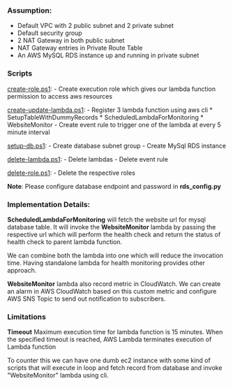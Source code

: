 ### Assumption:

- Default VPC with 2 public subnet and 2 private subnet
- Default security group
- 2 NAT Gateway in both public subnet 
- NAT Gateway entries in Private Route Table
- An AWS MySQL RDS instance up and running in private subnet

### Scripts

[create-role.ps1](https://github.com/jaguwalapratik/csod-assignments/tree/master/a2/create-role.ps1): 
    - Create execution role which gives our lambda function permission to access aws resources
    
[create-update-lambda.ps1](https://github.com/jaguwalapratik/csod-assignments/tree/master/a2/create-update-lambda.ps1):
    - Register 3 lambda function using aws cli
        * SetupTableWithDummyRecords
        * ScheduledLambdaForMonitoring
        * WebsiteMonitor
    - Create event rule to trigger one of the lambda at every 5 minute interval
    
[setup-db.ps1](https://github.com/jaguwalapratik/csod-assignments/tree/master/a2/setup-db.ps1):
    - Create database subnet group
    - Create MySql RDS instance
    
[delete-lambda.ps1](https://github.com/jaguwalapratik/csod-assignments/tree/master/a2/delete-lambda.ps1):
    - Delete lambdas
    - Delete event rule
    
[delete-role.ps1](https://github.com/jaguwalapratik/csod-assignments/tree/master/a2/delete-role.ps1):
    - Delete the respective roles
    
**Note**: Please configure database endpoint and password in **rds_config.py**

### Implementation Details:

**ScheduledLambdaForMonitoring** will fetch the website url for mysql database table. It will invoke 
the **WebsiteMonitor** lambda by passing the respective url which will perform the health check and
return the status of health check to parent lambda function.

We can combine both the lambda into one which will reduce the invocation time. Having standalone lambda
for health monitoring provides other approach.

**WebsiteMonitor** lambda also record metric in CloudWatch. We can create an alarm in AWS CloudWatch 
based on this custom metric and configure AWS SNS Topic to send out notification to subscribers.

### Limitations

**Timeout** Maximum execution time for lambda function is 15 minutes. When the specified timeout is 
reached, AWS Lambda terminates execution of Lambda function

To counter this we can have one dumb ec2 instance with some kind of scripts that will execute in loop
and fetch record from database and invoke "WebsiteMonitor" lambda using cli.